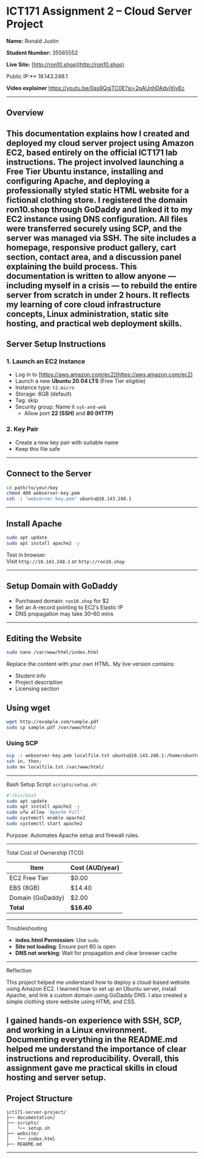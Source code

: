 #  ICT171 Assignment 2 – Cloud Server Project

**Name:** Ronald Justin  

**Student Number:** 35565552  

**Live Site:** [http://ron10.shop](http://ron10.shop)  

Public IP:** 18.143.248.1

**Video explainer** https://youtu.be/0as9QgjTC0E?si=2pAUnhDAdvIXjyEc

---

##  Overview

This documentation explains how I created and deployed my cloud server project using Amazon EC2, based entirely on the official ICT171 lab instructions. The project involved launching a Free Tier Ubuntu instance, installing and configuring Apache, and deploying a professionally styled static HTML website for a fictional clothing store. I registered the domain ron10.shop through GoDaddy and linked it to my EC2 instance using DNS configuration. All files were transferred securely using SCP, and the server was managed via SSH. The site includes a homepage, responsive product gallery, cart section, contact area, and a discussion panel explaining the build process. This documentation is written to allow anyone — including myself in a crisis — to rebuild the entire server from scratch in under 2 hours. It reflects my learning of core cloud infrastructure concepts, Linux administration, static site hosting, and practical web deployment skills.
---

##  Server Setup Instructions

### 1. Launch an EC2 Instance
- Log in to [https://aws.amazon.com/ec2](https://aws.amazon.com/ec2)
- Launch a new **Ubuntu 20.04 LTS** (Free Tier eligible)
- Instance type: `t2.micro`
- Storage: 8GB (default)
- Tag: skip
- Security group: Name it `ssh-and-web`
  - Allow port **22 (SSH)** and **80 (HTTP)**

### 2. Key Pair
- Create a new key pair with suitable name 
- Keep this file safe

---

##  Connect to the Server

```bash
cd path/to/your/key
chmod 400 webserver-key.pem
ssh -i "webserver-key.pem" ubuntu@18.143.248.1
```

---

## Install Apache

```bash
sudo apt update
sudo apt install apache2 -y
```

Test in browser:  
Visit `http://18.143.248.1` or `http://ron10.shop`

---

##  Setup Domain with GoDaddy

- Purchased domain: `ron10.shop` for $2
- Set an A-record pointing to EC2’s Elastic IP
- DNS propagation may take 30–60 mins

---

##  Editing the Website

```bash
sudo nano /var/www/html/index.html
```

Replace the content with your own HTML. My live version contains:
- Student info
- Project description
- Licensing section

 ## Using wget
```bash
wget http://example.com/sample.pdf
sudo cp sample.pdf /var/www/html/
```

### Using SCP
```bash
scp -i webserver-key.pem localfile.txt ubuntu@18.143.248.1:/home/ubuntu/
ssh in, then:
sudo mv localfile.txt /var/www/html/
```

---

 Bash Setup Script
 `scripts/setup.sh`:
```bash
#!/bin/bash
sudo apt update
sudo apt install apache2 -y
sudo ufw allow 'Apache Full'
sudo systemctl enable apache2
sudo systemctl start apache2
```

Purpose: Automates Apache setup and firewall rules.

---

 Total Cost of Ownership (TCO)

| Item               | Cost (AUD/year) |
|--------------------|-----------------|
| EC2 Free Tier      | $0.00           |
| EBS (8GB)          | $14.40          |
| Domain (GoDaddy)   | $2.00           |
| **Total**          | **$16.40**      |

---

 Troubleshooting

- **index.html Permission**: Use `sudo`
- **Site not loading**: Ensure port 80 is open
- **DNS not working**: Wait for propagation and clear browser cache

---

 Reflection

This project helped me understand how to deploy a cloud-based website using Amazon EC2. I learned how to set up an Ubuntu server, install Apache, and link a custom domain using GoDaddy DNS. I also created a simple clothing store website using HTML and CSS.

I gained hands-on experience with SSH, SCP, and working in a Linux environment. Documenting everything in the README.md helped me understand the importance of clear instructions and reproducibility. Overall, this assignment gave me practical skills in cloud hosting and server setup.
---
##  Project Structure

```
ict171-server-project/
├── documentation/                 
├── scripts/
│   └── setup.sh
├── website/
│   └── index.html
├── README.md                      
```

---

